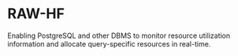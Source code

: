 # RAW-HF
Enabling PostgreSQL and other DBMS to monitor resource utilization information and allocate query-specific resources in real-time.
